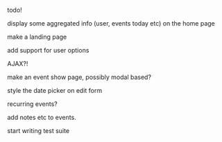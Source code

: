 todo!

display some aggregated info (user, events today etc) on the home page 

make a landing page

add support for user options

AJAX?!

make an event show page, possibly modal based?

style the date picker on edit form

recurring events?

add notes etc to events.

start writing test suite
